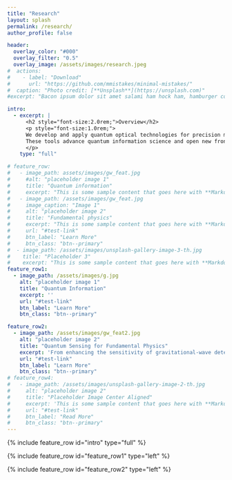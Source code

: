 ```yaml
---
title: "Research"
layout: splash
permalink: /research/
author_profile: false

header:
  overlay_color: "#000"
  overlay_filter: "0.5"
  overlay_image: /assets/images/research.jpeg
#  actions:
#    - label: "Download"
#      url: "https://github.com/mmistakes/minimal-mistakes/"
#  caption: "Photo credit: [**Unsplash**](https://unsplash.com)"
#excerpt: "Bacon ipsum dolor sit amet salami ham hock ham, hamburger corned beef short ribs kielbasa biltong t-bone drumstick tri-tip tail sirloin pork chop."

intro:
  - excerpt: |
      <h2 style="font-size:2.0rem;">Overview</h2>
      <p style="font-size:1.0rem;">
      We develop and apply quantum optical technologies for precision measurements.<br>
      These tools advance quantum information science and open new frontiers in testing the foundations of physics.
      </p>
    type: "full"

# feature_row:
#   - image_path: assets/images/gw_feat.jpg
#     #alt: "placeholder image 1"
#     title: "Quantum information"
#     excerpt: "This is some sample content that goes here with **Markdown** formatting."
#   - image_path: /assets/images/gw_feat.jpg
#     image_caption: "Image 1"
#     alt: "placeholder image 2"
#     title: "Fundamental physics"
#     excerpt: "This is some sample content that goes here with **Markdown** formatting."
#     url: "#test-link"
#     btn_label: "Learn More"
#     btn_class: "btn--primary"
#  - image_path: /assets/images/unsplash-gallery-image-3-th.jpg
#    title: "Placeholder 3"
#    excerpt: "This is some sample content that goes here with **Markdown** formatting."
feature_row1:
  - image_path: /assets/images/g.jpg
    alt: "placeholder image 1"
    title: "Quantum Information"
    excerpt: ''
    url: "#test-link"
    btn_label: "Learn More"
    btn_class: "btn--primary"

feature_row2:
  - image_path: /assets/images/gw_feat2.jpg
    alt: "placeholder image 2"
    title: "Quantum Sensing for Fundamental Physics"
    excerpt: 'From enhancing the sensitivity of gravitational-wave detectors to probing the interface between quantum mechanics and gravity, and extending to the search for dark matter, quantum sensing plays a crucial role in unlocking new frontiers in fundamental physics. These approaches employ unique quantum tools — including squeezing, entanglement, and photon counting — to achieve unprecedented instrumental sensitivity, paving the way toward addressing fundamental challenges, such as reconciling quantum mechanics with general relativity.'
    url: "#test-link"
    btn_label: "Learn More"
    btn_class: "btn--primary"
# feature_row4:
#   - image_path: /assets/images/unsplash-gallery-image-2-th.jpg
#     alt: "placeholder image 2"
#     title: "Placeholder Image Center Aligned"
#     excerpt: 'This is some sample content that goes here with **Markdown** formatting. Centered with `type="center"`'
#     url: "#test-link"
#     btn_label: "Read More"
#     btn_class: "btn--primary"
---
```


{% include feature_row id="intro" type="full" %}

{% include feature_row id="feature_row1" type="left" %}

{% include feature_row id="feature_row2" type="left" %}


<!--

{% include feature_row %}

{% include feature_row id="feature_row3" type="right" %}

{% include feature_row id="feature_row4" type="center" %}
-->